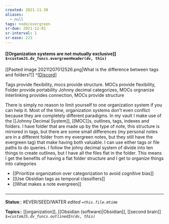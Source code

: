 ```yaml
---
created: 2021-11-30 
aliases:
  - null
tags: node/evergreen
sr-due: 2021-12-01
sr-interval: 1
sr-ease: 223
---
```


#### [[Organization systems are not mutually exclusive]] `$=customJS.dv_funcs.evergreenHeader(dv, this)`

[[Pasted image 20211207012526.png|What is the difference between tags and folders?]]
^[[Discord](https://discord.com/channels/686053708261228577/744933215063638183/916205731609473034)]

Tags provide flexibility, mocs provide structure.
MOCs provide flexibility, Folder provide portability
Johnny decimal categorizes, MOCs orgnanize
Interlinking provides connection, MOCs provide structure

There is simply no reason to limit yourself to one organization system if you can help it. Most of the time, organization systems don't even conflict because they are completely different paradigms. In my vault I make use of the [[Johnny Decimal System]], [[MOC]]s, outlines, tags, indexes and folders. I have folder that are made up by the type of note, this structure is mirrored in tags, but there are some small differences (my personal notes are in a different folder from my evergreen notes, but they still have the evergreen tag) that make having both valuable. I can use either tags or file paths to do queries. I follow the johny decimal system of divide into ten things to create outlines, but I have all the files flat in the folder. This means I get the benefits of having a flat folder structure and I get to organize things into categories
- [[Prioritize organization over categorization to avoid cognitive bias]]
- [[Use Obsidian tags as temporal classifiers]]
- [[What makes a note evergreen]]

 
 

### <hr class="footnote"/>

**Status**:: #EVER/SEED/WATER 
*edited `=this.file.mtime`*

**Topics**:: [[organization]], [[Obsidian (software)|Obsidian]], [[second brain]]
*`$=customJS.dv_funcs.outlinedIn(dv, this)`*
